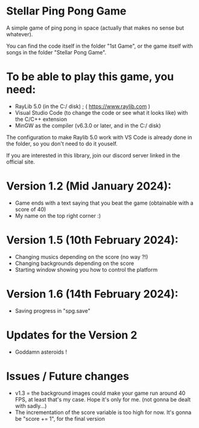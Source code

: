 # Stellar Ping Pong Game

A simple game of ping pong in space (actually that makes no sense but whatever).

You can find the code itself in the folder "1st Game", or the game itself with songs in the folder "Stellar Pong Game".

# To be able to play this game, you need:
- RayLib 5.0 (in the C:/ disk) ; ( https://www.raylib.com )
- Visual Studio Code (to change the code or see what it looks like) with the C/C++ extension
- MinGW as the compiler (v6.3.0 or later, and in the C:/ disk)

The configuration to make Raylib 5.0 work with VS Code is already done in the folder, so you don't need to do it youself.

If you are interested in this library, join our discord server linked in the official site.

# Version 1.2 (Mid January 2024): 

- Game ends with a text saying that you beat the game (obtainable with a score of 40)
- My name on the top right corner :)

# Version 1.5 (10th February 2024):

- Changing musics depending on the score (no way ?!)
- Changing backgrounds depending on the score
- Starting window showing you how to control the platform

# Version 1.6 (14th February 2024):

- Saving progress in "spg.save"

# Updates for the Version 2

- Goddamn asteroids !

# Issues / Future changes

- v1.3 = the background images could make your game run around 40 FPS, at least that's my case. Hope it's only for me. (not gonna be dealt with sadly...)
- The incrementation of the score variable is too high for now. It's gonna be "score += 1", for the final version
